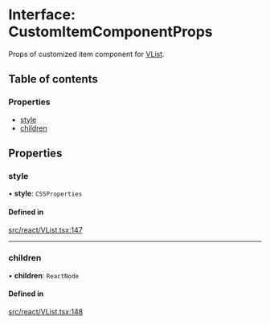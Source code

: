 # Interface: CustomItemComponentProps

Props of customized item component for [VList](../API.md#vlist).

## Table of contents

### Properties

- [style](CustomItemComponentProps.md#style)
- [children](CustomItemComponentProps.md#children)

## Properties

### style

• **style**: `CSSProperties`

#### Defined in

[src/react/VList.tsx:147](https://github.com/inokawa/virtua/blob/57416e5/src/react/VList.tsx#L147)

___

### children

• **children**: `ReactNode`

#### Defined in

[src/react/VList.tsx:148](https://github.com/inokawa/virtua/blob/57416e5/src/react/VList.tsx#L148)
